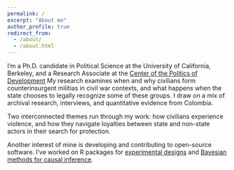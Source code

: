 ```yaml
---
permalink: /
excerpt: "About me"
author_profile: true
redirect_from: 
  - /about/
  - /about.html
---
```


I’m a Ph.D. candidate in Political Science at the University of California, Berkeley, and a Research Associate at the  [Center of the Politics of Development](https://cpd.berkeley.edu/) My research examines when and why civilians form counterinsurgent militias in civil war contexts, and what happens when the state chooses to legally recognize some of these groups. I draw on a mix of archival research, interviews, and quantitative evidence from Colombia.

Two interconnected themes run through my work: how civilians experience violence, and how they navigate loyalties between state and non-state actors in their search for protection.

Another interest of mine is developing and contributing to open-source software. I’ve worked on R packages for [experimental designs](https://declaredesign.org/library/) and [Bayesian methods for causal inference](https://github.com/macartan/CausalQueries). 



